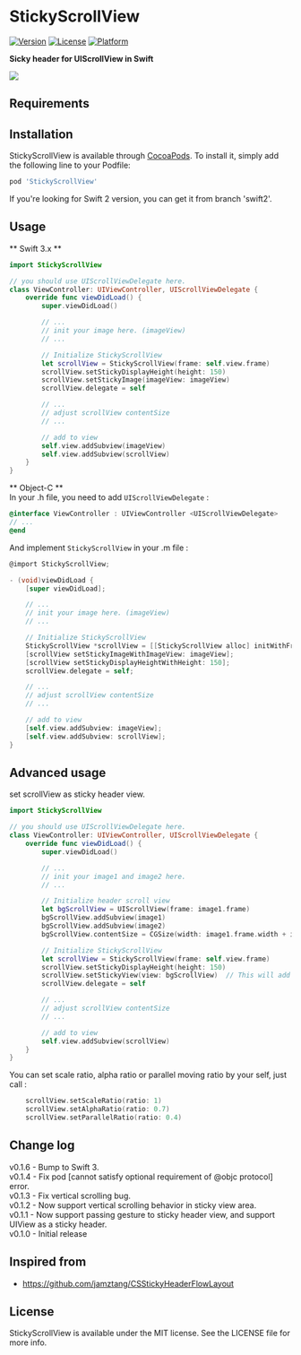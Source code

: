 # StickyScrollView

[![Version](https://img.shields.io/cocoapods/v/StickyScrollView.svg?style=flat)](http://cocoapods.org/pods/StickyScrollView)
[![License](https://img.shields.io/cocoapods/l/StickyScrollView.svg?style=flat)](http://cocoapods.org/pods/StickyScrollView)
[![Platform](https://img.shields.io/cocoapods/p/StickyScrollView.svg?style=flat)](http://cocoapods.org/pods/StickyScrollView)

**Sicky header for UIScrollView in Swift**

<img src="http://i.imgur.com/1urNt0X.gif" />

## Requirements

## Installation

StickyScrollView is available through [CocoaPods](http://cocoapods.org). To install
it, simply add the following line to your Podfile:

``` ruby
pod 'StickyScrollView'
```

If you're looking for Swift 2 version, you can get it from branch 'swift2'.  
  
  
## Usage
** Swift 3.x **
```swift
import StickyScrollView

// you should use UIScrollViewDelegate here.
class ViewController: UIViewController, UIScrollViewDelegate {
	override func viewDidLoad() {
        super.viewDidLoad()

        // ...
        // init your image here. (imageView)
        // ...

        // Initialize StickyScrollView
        let scrollView = StickyScrollView(frame: self.view.frame)
        scrollView.setStickyDisplayHeight(height: 150)
        scrollView.setStickyImage(imageView: imageView)
        scrollView.delegate = self

        // ... 
        // adjust scrollView contentSize
        // ...

        // add to view
        self.view.addSubview(imageView)
        self.view.addSubview(scrollView)
    }
}

```

** Object-C **  
In your .h file, you need to add `UIScrollViewDelegate` :  
```objective-c
@interface ViewController : UIViewController <UIScrollViewDelegate>
// ...
@end
```  
  
And implement `StickyScrollView` in your .m file :  
```objective-c
@import StickyScrollView;

- (void)viewDidLoad {
    [super viewDidLoad];

    // ...
    // init your image here. (imageView)
    // ...

    // Initialize StickyScrollView
    StickyScrollView *scrollView = [[StickyScrollView alloc] initWithFrame: [self.view frame]];
    [scrollView setStickyImageWithImageView: imageView];
    [scrollView setStickyDisplayHeightWithHeight: 150];
    scrollView.delegate = self;

    // ... 
    // adjust scrollView contentSize
    // ...

    // add to view
    [self.view.addSubview: imageView];
    [self.view.addSubview: scrollView];
}
```  
  
## Advanced usage
set scrollView as sticky header view.
```swift
import StickyScrollView

// you should use UIScrollViewDelegate here.
class ViewController: UIViewController, UIScrollViewDelegate {
    override func viewDidLoad() {
        super.viewDidLoad()

        // ...
        // init your image1 and image2 here. 
        // ...

        // Initialize header scroll view
        let bgScrollView = UIScrollView(frame: image1.frame)
        bgScrollView.addSubview(image1)
        bgScrollView.addSubview(image2)
        bgScrollView.contentSize = CGSize(width: image1.frame.width + image2.frame.width, height: image1.frame.height)

        // Initialize StickyScrollView
        let scrollView = StickyScrollView(frame: self.view.frame)
        scrollView.setStickyDisplayHeight(height: 150)
        scrollView.setStickyView(view: bgScrollView)  // This will add bgScrollView into scrollView
        scrollView.delegate = self

        // ... 
        // adjust scrollView contentSize
        // ...

        // add to view
        self.view.addSubview(scrollView)
    }
}
```

You can set scale ratio, alpha ratio or parallel moving ratio by your self, just call :
```swift
    scrollView.setScaleRatio(ratio: 1)
    scrollView.setAlphaRatio(ratio: 0.7)
    scrollView.setParallelRatio(ratio: 0.4)
```

## Change log
v0.1.6 - Bump to Swift 3.  
v0.1.4 - Fix pod [cannot satisfy optional requirement of @objc protocol] error.  
v0.1.3 - Fix vertical scrolling bug.  
v0.1.2 - Now support vertical scrolling behavior in sticky view area.  
v0.1.1 - Now support passing gesture to sticky header view, and support UIView as a sticky header.  
v0.1.0 - Initial release

## Inspired from
- <https://github.com/jamztang/CSStickyHeaderFlowLayout>

## License

StickyScrollView is available under the MIT license. See the LICENSE file for more info.
